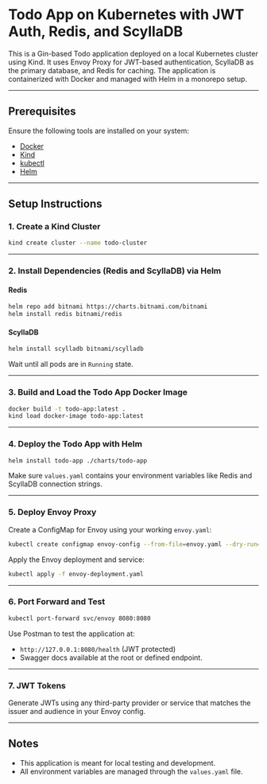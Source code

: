 # Todo App on Kubernetes with JWT Auth, Redis, and ScyllaDB

This is a Gin-based Todo application deployed on a local Kubernetes cluster using Kind. It uses Envoy Proxy for JWT-based authentication, ScyllaDB as the primary database, and Redis for caching. The application is containerized with Docker and managed with Helm in a monorepo setup.

---

## Prerequisites

Ensure the following tools are installed on your system:

- [Docker](https://www.docker.com/)
- [Kind](https://kind.sigs.k8s.io/)
- [kubectl](https://kubernetes.io/docs/tasks/tools/)
- [Helm](https://helm.sh/)

---

## Setup Instructions

### 1. Create a Kind Cluster

```bash
kind create cluster --name todo-cluster
```

---

### 2. Install Dependencies (Redis and ScyllaDB) via Helm

#### Redis

```bash
helm repo add bitnami https://charts.bitnami.com/bitnami
helm install redis bitnami/redis
```

#### ScyllaDB

```bash
helm install scylladb bitnami/scylladb
```

Wait until all pods are in `Running` state.

---

### 3. Build and Load the Todo App Docker Image

```bash
docker build -t todo-app:latest .
kind load docker-image todo-app:latest
```

---

### 4. Deploy the Todo App with Helm

```bash
helm install todo-app ./charts/todo-app
```

Make sure `values.yaml` contains your environment variables like Redis and ScyllaDB connection strings.

---

### 5. Deploy Envoy Proxy

Create a ConfigMap for Envoy using your working `envoy.yaml`:

```bash
kubectl create configmap envoy-config --from-file=envoy.yaml --dry-run=client -o yaml | kubectl apply -f -
```

Apply the Envoy deployment and service:

```bash
kubectl apply -f envoy-deployment.yaml
```

---

### 6. Port Forward and Test

```bash
kubectl port-forward svc/envoy 8080:8080
```

Use Postman to test the application at:

- `http://127.0.0.1:8080/health` (JWT protected)
- Swagger docs available at the root or defined endpoint.

---

### 7. JWT Tokens

Generate JWTs using any third-party provider or service that matches the issuer and audience in your Envoy config.

---

## Notes

- This application is meant for local testing and development.
- All environment variables are managed through the `values.yaml` file.
